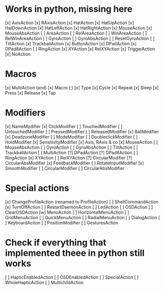 Works in python, missing here
=============================

[x] AxisAction
[x] RAxisAction
[x] HatAction
[x] HatUpAction
[x] HatDownAction
[x] HatLeftAction
[x] HatRightAction
[x] MouseAction
[x] MouseAbsAction
[ ] AreaAction
[ ] RelAreaAction
[ ] WinAreaAction
[ ] RelWinAreaAction
[ ] GyroAction
[ ] GyroAbsAction
[ ] ResetGyroAction
[ ] TiltAction
[x] TrackballAction
[x] ButtonAction
[x] DPadAction
[x] DPad8Action
[ ] RingAction
[x] XYAction
[x] RelXYAction
[x] TriggerAction
[x] NoAction

Macros
=========
[x] MultiAction (and)
[x] Macro (;)
[x] Type
[x] Cycle
[x] Repeat
[x] Sleep
[x] Press
[x] Release
[x] Tap

Modifiers
=========
[x] NameModifier
[x] ClickModifier
[ ] TouchedModifier
[ ] UntouchedModifier
[ ] PressedModifier
[ ] ReleasedModifier
[x] BallModifier
[x] DeadzoneModifier
[ ] ModeModifier
[ ] DoubleclickModifier
[ ] HoldModifier
[x] SensitivityModifier
	[x] Axis, RAxis & co
	[x] MouseAction
	[ ] MouseAbsAction
	[ ] GyroAction
	[ ] GyroAbsAction
	[ ] TiltAction
	[ ] TrackballAction
	[ ] MultiAction
	[?] DPadAction
	[?] DPad8Action
	[ ] RingAction
	[x] XYAction
	[ ] RelXYAction
	[?] CircularModifier
	[?] CircularAbsModifier
[x] FeedbackModifier
[ ] RotateInputModifier
[x] SmoothModifier
[ ] CircularModifier
[ ] CircularAbsModifier


Special actions
===============
[x] ChangeProfileAction (renamed to ProfileAction)
[ ] ShellCommandAction
[x] TurnOffAction
[ ] RestartDaemonAction
[ ] LedAction
[ ] OSDAction
[ ] ClearOSDAction
[w] MenuAction
[ ] HorizontalMenuAction
[ ] GridMenuAction
[ ] QuickMenuAction
[ ] RadialMenuAction
[ ] DialogAction
[ ] KeyboardAction
[ ] PositionModifier
[ ] GesturesAction


Check if everything that implemented theee in python still works
================================================================
[ ] HapticEnabledAction
[ ] OSDEnabledAction
[ ] SpecialAction
[ ] WholeHapticAction
[ ] MultichildAction
